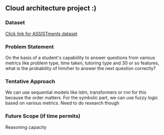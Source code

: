 ## Cloud architecture project :)

### Dataset
[Click link for ASSISTments dataset ](https://osf.io/7cgav/files/osfstorage)

### Problem Statement
On the basis of a student's capabiility to answer questions from various metrics like problem type, time taken, tutoring type and 30 or so features, what is the probability of him/her to answer the next question correctly? 

### Tentative Approach
We can use sequential models like lstm, transformers or rnn for this because the order matters.
For the symbolic part, we can use fuzzy logic based on various metrics. 
Need to do research though

### Future Scope (if time permits)
Reasoning capacity 
